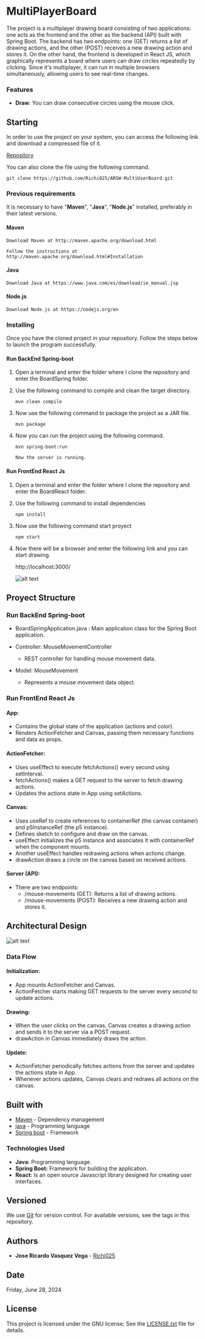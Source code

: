 
# MultiPlayerBoard

The project is a multiplayer drawing board consisting of two applications: one acts as the frontend and the other as the backend (API) built with Spring Boot. The backend has two endpoints: one (GET) returns a list of drawing actions, and the other (POST) receives a new drawing action and stores it. On the other hand, the frontend is developed in React JS, which graphically represents a board where users can draw circles repeatedly by clicking. Since it's multiplayer, it can run in multiple browsers simultaneously, allowing users to see real-time changes.

### Features
+ **Draw**: You can draw consecutive circles using the mouse click.


## Starting

In order to use the project on your system, you can access the following link and download a compressed file of it.

[Repository](https://github.com/Richi025/ARSW-MultiUserBoard.git) 

You can also clone the file using the following command.

```
git clone https://github.com/Richi025/ARSW-MultiUserBoard.git  
```

### Previous requirements

It is necessary to have "**Maven**", "**Java**", "**Node.js**" installed, preferably in their latest versions.

#### Maven
```
Download Maven at http://maven.apache.org/download.html 

Follow the instructions at http://maven.apache.org/download.html#Installation
```
#### Java

```
Download Java at https://www.java.com/es/download/ie_manual.jsp
```

#### Node.js

```
Download Node.js at https://nodejs.org/en
```

### Installing

Once you have the cloned project in your repository. Follow the steps below to launch the program successfully.

#### Run BackEnd Spring-boot

1. Open a terminal and enter the folder where I clone the repository and enter the BoardSpring folder.

2. Use the following command to compile and clean the target directory.
    ```
    mvn clean compile
    ```
3. Now use the following command to package the project as a JAR file.

    ```
    mvn package
    ```

4. Now you can run the project using the following command.

    ```
    mvn spring-boot:run

    Now the server is running.
    ```

#### Run FrontEnd React Js

1. Open a terminal and enter the folder where I clone the repository and enter the BoardReact folder.

2. Use the following command to install dependencies
    ```
    npm install
    ```
3. Now use the following command start proyect

    ```
    npm start
    ```

4. Now there will be a browser and enter the following link and you can start drawing.

    http://localhost:3000/ 

    ![alt text](images/image1.png)

## Proyect Structure

### Run BackEnd Spring-boot

- BoardSpringApplication.java : Main application class for the Spring Boot application.

- Controller: MouseMovementController

   - REST controller for handling mouse movement data.

- Model: MouseMovement

    - Represents a mouse movement data object.

### Run FrontEnd React Js

#### App:

- Contains the global state of the application (actions and color).
- Renders ActionFetcher and Canvas, passing them necessary functions and data as props.

#### ActionFetcher:

- Uses useEffect to execute fetchActions() every second using setInterval.
- fetchActions() makes a GET request to the server to fetch drawing actions.
- Updates the actions state in App using setActions.

#### Canvas:

- Uses useRef to create references to containerRef (the canvas container) and p5InstanceRef (the p5 instance).
- Defines sketch to configure and draw on the canvas.
- useEffect initializes the p5 instance and associates it with containerRef when the component mounts.
- Another useEffect handles redrawing actions when actions change.
- drawAction draws a circle on the canvas based on received actions.

#### Server (API):

- There are two endpoints:
  - /mouse-movements (GET): Returns a list of drawing actions.
  - /mouse-movements (POST): Receives a new drawing action and stores it.


## Architectural Design

![alt text](images/image.png)

### Data Flow

#### Initialization:

- App mounts ActionFetcher and Canvas.
- ActionFetcher starts making GET requests to the server every second to update actions.

#### Drawing:

- When the user clicks on the canvas, Canvas creates a drawing action and sends it to the server via a POST request.
- drawAction in Canvas immediately draws the action.

#### Update:

- ActionFetcher periodically fetches actions from the server and updates the actions state in App.
- Whenever actions updates, Canvas clears and redraws all actions on the canvas.

## Built with

* [Maven](https://maven.apache.org/) - Dependency management
* [java](https://www.java.com/es/) - Programming language
* [Spring boot](https://start.spring.io/) - Framework

### Technologies Used
+ **Java:** Programming language.
+ **Spring Boot:** Framework for building the application.
+ **React:** Is an open source Javascript library designed for creating user interfaces.

## Versioned

We use [Git](https://github.com/) for version control. For available versions, see the tags in this repository.

## Authors

* **Jose Ricardo Vasquez Vega** - [Richi025](https://github.com/Richi025)

## Date

Friday, June 28, 2024

## License

This project is licensed under the GNU license; See the [LICENSE.txt](LICENSE.txt) file for details.